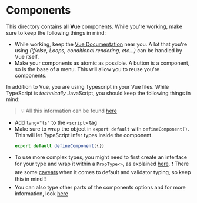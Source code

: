 # Components
This directory contains all **Vue** components. While you're working, make sure to keep the following things in mind:
- While working, keep the [Vue Documentation](https://vuejs.org/guide/introduction.html) near you. A lot that you're using *(If/else, Loops, conditional rendering, etc...)* can be handled by Vue itself.
- Make your components as atomic as possible. A button is a component, so is the base of a menu. This will allow you to reuse you're components.

In addition to Vue, you are using Typescript in your Vue files. While TypeScript is *technically* JavaScript, you should keep the following things in mind:

> 💡 All this information can be found [here](https://vuejs.org/guide/typescript/overview.html#general-usage-notes)

- Add `lang="ts"` to the `<script>` tag
- Make sure to wrap the object in `export default` with `defineComponent()`. This will let TypeScript infer types inside the component.
  ```js
  export default defineComponent({})
  ```
- To use more complex types, you might need to first create an interface for your type and wrap it within a `PropType<>`, as explained [here](https://vuejs.org/guide/typescript/options-api.html#typing-component-props). ❗ There are some [caveats](https://vuejs.org/guide/typescript/options-api.html#caveats) when it comes to default and validator typing, so keep this in mind ❗
- You can also type other parts of the components options and for more information, look [here](https://vuejs.org/guide/typescript/options-api.html#typing-event-handlers)
